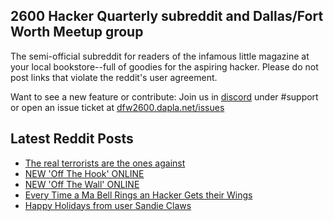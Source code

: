 ## 2600 Hacker Quarterly subreddit and Dallas/Fort Worth Meetup group
The semi-official subreddit for readers of the infamous little magazine at your local bookstore--full of goodies for the aspiring hacker. Please do not post links that violate the reddit's user agreement.

Want to see a new feature or contribute: 
Join us in [discord](https://dfw2600.dapla.net/chat) under #support or open an issue ticket at [dfw2600.dapla.net/issues](https://dfw2600.dapla.net/issues)

## Latest Reddit Posts
<!-- BLOG-POST-LIST:START -->
- [The real terrorists are the ones against](https://www.reddit.com/r/2600/comments/zorhhd/the_real_terrorists_are_the_ones_against/)
- [NEW 'Off The Hook' ONLINE](https://2600.com/hook/14-12-2022)
- [NEW 'Off The Wall' ONLINE](https://2600.com/wall/13-12-2022)
- [Every Time a Ma Bell Rings an Hacker Gets their Wings](https://www.reddit.com/r/2600/comments/zk21mm/every_time_a_ma_bell_rings_an_hacker_gets_their/)
- [Happy Holidays from user Sandie Claws](https://www.reddit.com/r/2600/comments/zj22ic/happy_holidays_from_user_sandie_claws/)
<!-- BLOG-POST-LIST:END -->
